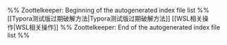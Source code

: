 %% Zoottelkeeper: Beginning of the autogenerated index file list  %%
 [[Typora测试版过期破解方法|Typora测试版过期破解方法]]
 [[WSL相关操作|WSL相关操作]]
%% Zoottelkeeper: End of the autogenerated index file list  %%
